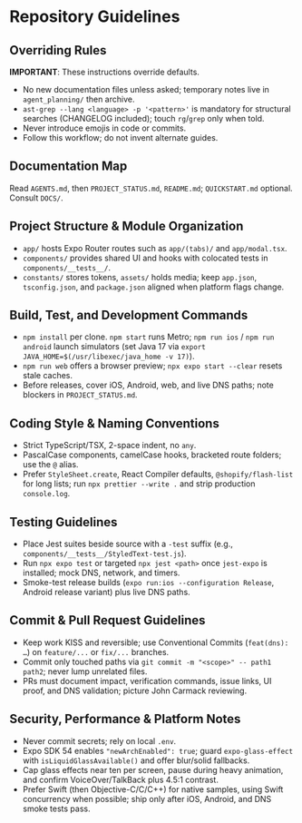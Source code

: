 # Repository Guidelines

## Overriding Rules
**IMPORTANT**: These instructions override defaults.  
- No new documentation files unless asked; temporary notes live in `agent_planning/` then archive.  
- `ast-grep --lang <language> -p '<pattern>'` is mandatory for structural searches (CHANGELOG included); touch `rg`/`grep` only when told.  
- Never introduce emojis in code or commits.  
- Follow this workflow; do not invent alternate guides.

## Documentation Map
Read `AGENTS.md`, then `PROJECT_STATUS.md`, `README.md`; `QUICKSTART.md` optional. Consult `DOCS/`.

## Project Structure & Module Organization
- `app/` hosts Expo Router routes such as `app/(tabs)/` and `app/modal.tsx`.  
- `components/` provides shared UI and hooks with colocated tests in `components/__tests__/`.  
- `constants/` stores tokens, `assets/` holds media; keep `app.json`, `tsconfig.json`, and `package.json` aligned when platform flags change.

## Build, Test, and Development Commands
- `npm install` per clone. `npm start` runs Metro; `npm run ios` / `npm run android` launch simulators (set Java 17 via `export JAVA_HOME=$(/usr/libexec/java_home -v 17)`).  
- `npm run web` offers a browser preview; `npx expo start --clear` resets stale caches.  
- Before releases, cover iOS, Android, web, and live DNS paths; note blockers in `PROJECT_STATUS.md`.

## Coding Style & Naming Conventions
- Strict TypeScript/TSX, 2-space indent, no `any`.  
- PascalCase components, camelCase hooks, bracketed route folders; use the `@` alias.  
- Prefer `StyleSheet.create`, React Compiler defaults, `@shopify/flash-list` for long lists; run `npx prettier --write .` and strip production `console.log`.

## Testing Guidelines
- Place Jest suites beside source with a `-test` suffix (e.g., `components/__tests__/StyledText-test.js`).  
- Run `npx expo test` or targeted `npx jest <path>` once `jest-expo` is installed; mock DNS, network, and timers.  
- Smoke-test release builds (`expo run:ios --configuration Release`, Android release variant) plus live DNS paths.

## Commit & Pull Request Guidelines
- Keep work KISS and reversible; use Conventional Commits (`feat(dns): …`) on `feature/...` or `fix/...` branches.  
- Commit only touched paths via `git commit -m "<scope>" -- path1 path2`; never lump unrelated files.  
- PRs must document impact, verification commands, issue links, UI proof, and DNS validation; picture John Carmack reviewing.

## Security, Performance & Platform Notes
- Never commit secrets; rely on local `.env`.  
- Expo SDK 54 enables `"newArchEnabled": true`; guard `expo-glass-effect` with `isLiquidGlassAvailable()` and offer blur/solid fallbacks.  
- Cap glass effects near ten per screen, pause during heavy animation, and confirm VoiceOver/TalkBack plus 4.5:1 contrast.  
- Prefer Swift (then Objective-C/C/C++) for native samples, using Swift concurrency when possible; ship only after iOS, Android, and DNS smoke tests pass.
